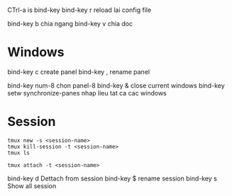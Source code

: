#
CTrl-a is bind-key
bind-key r reload lai config file

bind-key b chia ngang
bind-key v chia doc

# Windows
bind-key c create panel
bind-key , rename panel

bind-key num-8 chon panel-8
bind-key & close current windows
bind-key <Ctrl s> setw synchronize-panes nhap lieu tat ca cac windows


# Session

```
tmux new -s <session-name>
tmux kill-session -t <session-name>
tmux ls

tmux attach -t <session-name>
```
bind-key d Dettach from session
bind-key $ rename session
bind-key s Show all session


